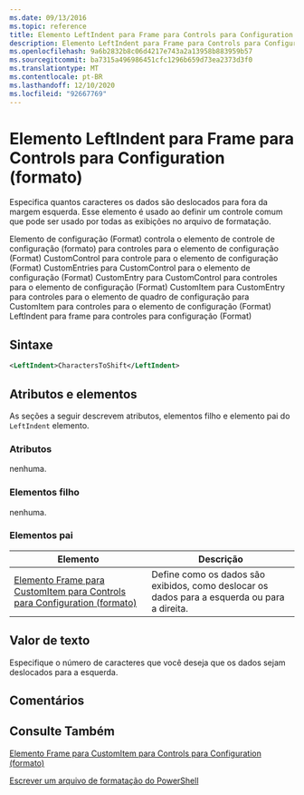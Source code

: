 ```yaml
---
ms.date: 09/13/2016
ms.topic: reference
title: Elemento LeftIndent para Frame para Controls para Configuration (formato)
description: Elemento LeftIndent para Frame para Controls para Configuration (formato)
ms.openlocfilehash: 9a6b2832b8c06d4217e743a2a13958b883959b57
ms.sourcegitcommit: ba7315a496986451cfc1296b659d73ea2373d3f0
ms.translationtype: MT
ms.contentlocale: pt-BR
ms.lasthandoff: 12/10/2020
ms.locfileid: "92667769"
---
```

# <a name="leftindent-element-for-frame-for-controls-for-configuration-format"></a>Elemento LeftIndent para Frame para Controls para Configuration (formato)

Especifica quantos caracteres os dados são deslocados para fora da margem esquerda. Esse elemento é usado ao definir um controle comum que pode ser usado por todas as exibições no arquivo de formatação.

Elemento de configuração (Format) controla o elemento de controle de configuração (formato) para controles para o elemento de configuração (Format) CustomControl para controle para o elemento de configuração (Format) CustomEntries para CustomControl para o elemento de configuração (Format) CustomEntry para CustomControl para controles para o elemento de configuração (Format) CustomItem para CustomEntry para controles para o elemento de quadro de configuração para CustomItem para controles para o elemento de configuração (Format) LeftIndent para frame para controles para configuração (Format)

## <a name="syntax"></a>Sintaxe

```xml
<LeftIndent>CharactersToShift</LeftIndent>
```

## <a name="attributes-and-elements"></a>Atributos e elementos

As seções a seguir descrevem atributos, elementos filho e elemento pai do `LeftIndent` elemento.

### <a name="attributes"></a>Atributos

nenhuma.

### <a name="child-elements"></a>Elementos filho

nenhuma.

### <a name="parent-elements"></a>Elementos pai

|Elemento|Descrição|
|-------------|-----------------|
|[Elemento Frame para CustomItem para Controls para Configuration (formato)](./frame-element-for-customitem-for-controls-for-configuration-format.md)|Define como os dados são exibidos, como deslocar os dados para a esquerda ou para a direita.|

## <a name="text-value"></a>Valor de texto

Especifique o número de caracteres que você deseja que os dados sejam deslocados para a esquerda.

## <a name="remarks"></a>Comentários

## <a name="see-also"></a>Consulte Também

[Elemento Frame para CustomItem para Controls para Configuration (formato)](./frame-element-for-customitem-for-controls-for-configuration-format.md)

[Escrever um arquivo de formatação do PowerShell](./writing-a-powershell-formatting-file.md)
